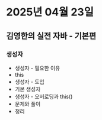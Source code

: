 # 2025년 04월 23일

## 김영한의 실전 자바 - 기본편

### 생성자

- 생성자 - 필요한 이유
- this
- 생성자 - 도입
- 기본 생성자
- 생성자 - 오버로딩과 this()
- 문제와 풀이
- 정리
